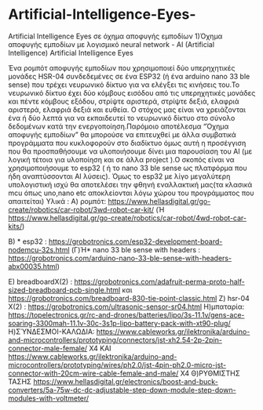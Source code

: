 # Artificial-Intelligence-Eyes-
Artificial Intelligence Eyes σε όχημα αποφυγής εμποδίων
1)Όχημα αποφυγής εμποδίων με λογισμικό neural network - AI (Artificial Intelligence)
Artificial Intelligence Eyes

Ένα ρομπότ αποφυγής εμποδίων που χρησιμοποιεί δύο υπερηχητικές μονάδες  HSR-04 συνδεδεμένες σε ένα ESP32 (ή ένα arduino nano 33 ble sense) που τρέχει  νευρωνικό δίκτυο για να ελέγξει τις κινήσεις του.Το νευρωνικό δίκτυο έχει δύο κόμβους εισόδου από τις υπερηχητικές μονάδες και πέντε κόμβους εξόδου, στρίψτε αριστερά, στρίψτε δεξιά, ελαφριά αριστερά, ελαφριά δεξιά και  ευθεία.
Ο στόχος μας είναι να χρειάζονται ένα ή δύο λεπτά για να εκπαιδευτεί το νευρωνικό δίκτυο στο σύνολο δεδομένων κατά την ενεργοποίηση.Παρόμοιο αποτέλεσμα “Όχημα αποφυγής εμποδίων” θα μπορούσε να επιτευχθεί με άλλα συμβατικά προγράμματα που κυκλοφορούν στο διαδίκτυο όμως αυτή η προσέγγιση που θα προσπαθήσουμε να υλοποιήσουμε δίνει μια παρουσίαση του AI (με λογική τέτοια για υλοποίηση και σε άλλα project ).Ο σκοπός είναι να χρησιμοποιήσουμε το esp32 ( ή το nano 33 ble sense ως πλατφόρμα που ήδη αναπτύσσονται AI λύσεις). Όμως το esp32 με λίγο μεγαλύτερη υπολογιστική ισχύ θα αποτελέσει την φθηνή εναλλακτική μας(τα κλασικά mcu όπως uno,nano etc αποκλείονται λόγω χώρου του προγράμματος που απαιτείται)
Υλικά : 
Α)  ρομπότ: https://www.hellasdigital.gr/go-create/robotics/car-robot/3wd-robot-car-kit/
(Ή  https://www.hellasdigital.gr/go-create/robotics/car-robot/4wd-robot-car-kits/)
 
Β) * esp32 : https://grobotronics.com/esp32-development-board-nodemcu-32s.html
(Γ)Ή* nano 33 ble sense with headers : https://grobotronics.com/arduino-nano-33-ble-sense-with-headers-abx00035.html)
 
Ε) breadboardX(2) : https://grobotronics.com/adafruit-perma-proto-half-sized-breadboard-pcb-single.html και https://grobotronics.com/breadboard-830-tie-point-classic.html
Ζ) hsr-04 X(2) : https://grobotronics.com/ultrasonic-sensor-sr04.html
Η)μπαταρία: https://topelectronics.gr/rc-and-drones/batteries/lipo/3s-11.1v/gens-ace-soaring-3300mah-11.1v-30c-3s1p-lipo-battery-pack-with-xt90-plug/
Η)ΣΎΝΔΕΣΜΟΙ-ΚΑΛΩΔΙΑ: https://www.cableworks.gr/ilektronika/arduino-and-microcontrollers/prototyping/connectors/jst-xh2.54-2p-2pin-connector-male-female/  Χ4  ΚΑΙ https://www.cableworks.gr/ilektronika/arduino-and-microcontrollers/prototyping/wires/ph2.0/jst-4pin-ph2.0-micro-jst-connector-with-20cm-wire-cable-female-and-male/  Χ4
Θ)ΡΥΘΜΙΣΤΗΣ ΤΑΣΗΣ https://www.hellasdigital.gr/electronics/boost-and-buck-converters/5a-75w-dc-dc-adjustable-step-down-module-step-down-modules-with-voltmeter/
 
